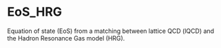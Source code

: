 EoS_HRG
=======

Equation of state (EoS) from a matching between lattice QCD (lQCD) and the Hadron Resonance Gas model (HRG).



